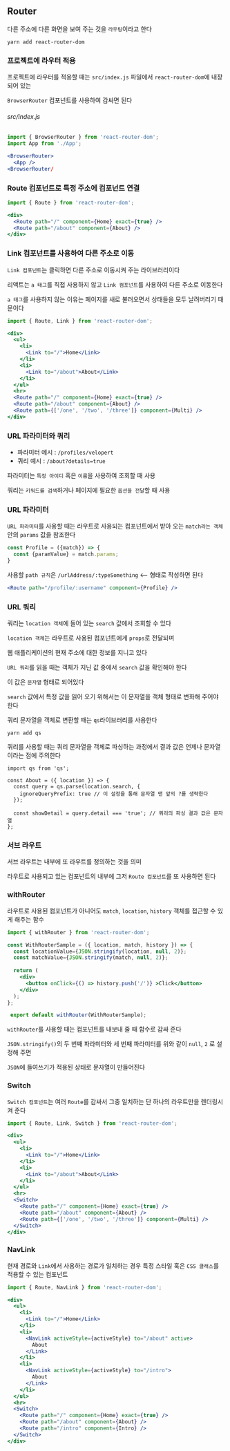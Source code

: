 ## Router  
  
다른 주소에 다른 화면을 보여 주는 것을 `라우팅`이라고 한다  
  
```
yarn add react-router-dom
```
  
### 프로젝트에 라우터 적용
  
프로젝트에 라우터를 적용할 때는 `src/index.js` 파일에서 `react-router-dom`에 내장되어 있는  
  
`BrowserRouter` 컴포넌트를 사용하여 감싸면 된다  
  
###### src/index.js
  
```jsx
import { BrowserRouter } from 'react-router-dom';
import App from './App';

<BrowserRouter>
  <App />
<BrowserRouter/
```
  
### Route 컴포넌트로 특정 주소에 컴포넌트 연결
  
```jsx
import { Route } from 'react-router-dom';

<div>
  <Route path="/" component={Home} exact={true} />
  <Route path="/about" component={About} />
</div>
```  
  
### Link 컴포넌트를 사용하여 다른 주소로 이동
  
`Link 컴포넌트`는 클릭하면 다른 주소로 이동시켜 주는 라이브러리이다  
  
리액트는 `a 태그`를 직접 사용하지 않고 `Link 컴포넌트`를 사용하여 다른 주소로 이동한다  
  
`a 태그`를 사용하지 않는 이유는 페이지를 새로 불러오면서 상태들을 모두 날려버리기 때문이다  
  
```jsx
import { Route, Link } from 'react-router-dom';

<div>
  <ul>
    <li>
      <Link to="/">Home</Link>
    </li>
    <li>
      <Link to="/about">About</Link>
    </li>
  </ul>
  <hr>
  <Route path="/" component={Home} exact={true} />
  <Route path="/about" component={About} />
  <Route path={['/one', '/two', '/three']} component={Multi} />
</div>
```
  
### URL 파라미터와 쿼리
  
- 파라미터 예시 : `/profiles/velopert`
- 쿼리 예시 : `/about?details=true`
  
파라미터는 `특정 아이디` 혹은 `이름`을 사용하여 조회할 때 사용  
  
쿼리는 `키워드를 검색`하거나 페이지에 필요한 `옵션을 전달`할 때 사용  
  
### URL 파라미터
  
`URL 파라미터`를 사용할 때는 라우트로 사용되는 컴포넌트에서 받아 오는 `match라는 객체` 안의 `params` 값을 참조한다  
  
```jsx
const Profile = ({match}) => {
  const {paramValue} = match.params;
}
```
  
사용할 `path 규칙`은 `/urlAddress/:typeSomething` <-- 형태로 작성하면 된다  
  
```jsx
<Route path="/profile/:username" component={Profile} />
```
  
### URL 쿼리
  
쿼리는 `location 객체`에 들어 있는 `search` 값에서 조회할 수 있다  
  
`location 객체`는 라우트로 사용된 컴포넌트에게 `props`로 전달되며  
  
웹 애플리케이션의 현재 주소에 대한 정보를 지니고 있다  
  
`URL 쿼리`를 읽을 때는 객체가 지닌 값 중에서 `search` 값을 확인해야 한다  
  
이 값은 `문자열` 형태로 되어있다  
  
`search` 값에서 특정 값을 읽어 오기 위해서는 이 문자열을 객체 형태로 변화해 주어야 한다  
  
쿼리 문자열을 객체로 변환할 때는 `qs`라이브러리를 사용한다  
  
```
yarn add qs
```
  
쿼리를 사용할 때는 쿼리 문자열을 객체로 파싱하는 과정에서 결과 값은 언제나 문자열이라는 점에 주의한다
  
```
import qs from 'qs';

const About = ({ location }) => {
  const query = qs.parse(location.search, {
    ignoreQueryPrefix: true // 이 설정을 통해 문자열 맨 앞의 ?를 생략한다
  });
  
  const showDetail = query.detail === 'true'; // 쿼리의 파싱 결과 값은 문자열
};
```  
  
### 서브 라우트
  
서브 라우트는 내부에 또 라우트를 정의하는 것을 의미  
  
라우트로 사용되고 있는 컴포넌트의 내부에 그저 `Route 컴포넌트`를 또 사용하면 된다  
  
### withRouter
  
라우트로 사용된 컴포넌트가 아니어도 `match`, `location`, `history` 객체를 접근할 수 있게 해주는 함수  
  
```jsx
import { withRouter } from 'react-router-dom';

const WithRouterSample = ({ location, match, history }) => {
  const locationValue={JSON.stringify(location, null, 2)};
  const matchValue={JSON.stringify(match, null, 2)};
  
  return (
    <div>
      <button onClick={() => history.push('/')} >Click</button>
    </div>
  );
};

 export default withRouter(WithRouterSample);
```
  
`withRouter`를 사용할 때는 컴포넌트를 내보내 줄 때 함수로 감싸 준다  
  
`JSON.stringify()`의 두 번째 파라미터와 세 번째 파라미터를 위와 같이 `null`, `2` 로 설정해 주면  
  
`JSON`에 들여쓰기가 적용된 상태로 문자열이 만들어진다  
    
### Switch
  
`Switch 컴포넌트`는 여러 `Route`를 감싸서 그중 일치하는 단 하나의 라우트만을 렌더링시켜 준다  
  
```jsx
import { Route, Link, Switch } from 'react-router-dom';

<div>
  <ul>
    <li>
      <Link to="/">Home</Link>
    </li>
    <li>
      <Link to="/about">About</Link>
    </li>
  </ul>
  <hr>
  <Switch>
    <Route path="/" component={Home} exact={true} />
    <Route path="/about" component={About} />
    <Route path={['/one', '/two', '/three']} component={Multi} />
  </Switch>
</div>
```
  
### NavLink
  
현재 경로와 `Link`에서 사용하는 경로가 일치하는 경우 특정 스타일 혹은 `CSS 클래스`를 적용할 수 있는 컴포넌트  
  
```jsx
import { Route, NavLink } from 'react-router-dom';

<div>
  <ul>
    <li>
      <Link to="/">Home</Link>
    </li>
    <li>
      <NavLink activeStyle={activeStyle} to="/about" active>
        About
      </Link>
    </li>
    <li>
      <NavLink activeStyle={activeStyle} to="/intro">
        About
      </Link>
    </li>
  </ul>
  <hr>
  <Switch>
    <Route path="/" component={Home} exact={true} />
    <Route path="/about" component={About} />
    <Route path="/intro" component={Intro} />
  </Switch>
</div>
```
